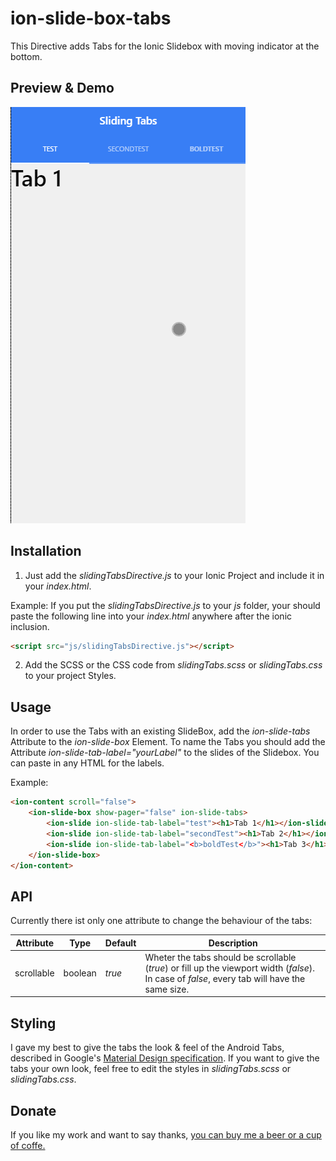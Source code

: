 # ion-slide-box-tabs
This Directive adds Tabs for the Ionic Slidebox with moving indicator at the bottom.

## Preview & Demo

![alt tag](/example/img/slideTabs.gif)

## Installation

1. Just add the *slidingTabsDirective.js* to your Ionic Project and include it in your *index.html*.

  Example:
  If you put the *slidingTabsDirective.js* to your *js* folder, your should paste the following line into your *index.html* anywhere after the ionic inclusion.

  ```html
  <script src="js/slidingTabsDirective.js"></script>
  ```

2. Add the SCSS or the CSS code from *slidingTabs.scss* or *slidingTabs.css* to your project Styles.

## Usage

In order to use the Tabs with an existing SlideBox, add the *ion-slide-tabs* Attribute to the *ion-slide-box* Element.
To name the Tabs you should add the Attribute *ion-slide-tab-label="yourLabel"* to the slides of the Slidebox. You can paste in any HTML for the labels.

Example:
```html
<ion-content scroll="false">
    <ion-slide-box show-pager="false" ion-slide-tabs>
        <ion-slide ion-slide-tab-label="test"><h1>Tab 1</h1></ion-slide>
        <ion-slide ion-slide-tab-label="secondTest"><h1>Tab 2</h1></ion-slide>
        <ion-slide ion-slide-tab-label="<b>boldTest</b>"><h1>Tab 3</h1></ion-slide>
    </ion-slide-box>
</ion-content>
```

## API
Currently there ist only one attribute to change the behaviour of the tabs:


|Attribute|Type|Default|Description
|-----------|------|-------------|---------|
| scrollable | boolean | *true* | Wheter the tabs should be scrollable (*true*) or fill up the viewport width (*false*). In case of *false*, every tab will have the same size.


## Styling
I gave my best to give the tabs the look & feel of the Android Tabs, described in Google's [Material Design specification](http://www.google.com/design/spec/components/tabs.html).
If you want to give the tabs your own look, feel free to edit the styles in *slidingTabs.scss* or *slidingTabs.css*.

## Donate

If you like my work and want to say thanks, [you can buy me a beer or a cup of coffe.](https://www.paypal.com/cgi-bin/webscr?cmd=_s-xclick&hosted_button_id=62CTVYDHF5LM8)

